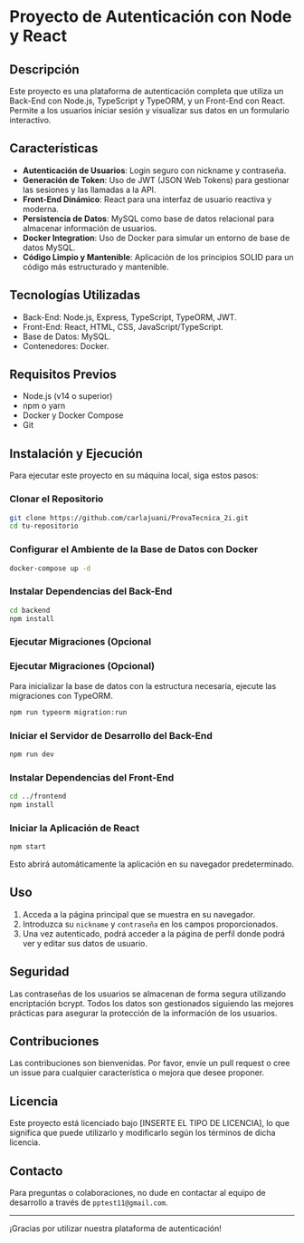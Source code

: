 # Proyecto de Autenticación con Node y React

## Descripción
Este proyecto es una plataforma de autenticación completa que utiliza un Back-End con Node.js, TypeScript y TypeORM, y un Front-End con React. Permite a los usuarios iniciar sesión y visualizar sus datos en un formulario interactivo.

## Características
- **Autenticación de Usuarios**: Login seguro con nickname y contraseña.
- **Generación de Token**: Uso de JWT (JSON Web Tokens) para gestionar las sesiones y las llamadas a la API.
- **Front-End Dinámico**: React para una interfaz de usuario reactiva y moderna.
- **Persistencia de Datos**: MySQL como base de datos relacional para almacenar información de usuarios.
- **Docker Integration**: Uso de Docker para simular un entorno de base de datos MySQL.
- **Código Limpio y Mantenible**: Aplicación de los principios SOLID para un código más estructurado y mantenible.

## Tecnologías Utilizadas
- Back-End: Node.js, Express, TypeScript, TypeORM, JWT.
- Front-End: React, HTML, CSS, JavaScript/TypeScript.
- Base de Datos: MySQL.
- Contenedores: Docker.

## Requisitos Previos
- Node.js (v14 o superior)
- npm o yarn
- Docker y Docker Compose
- Git

## Instalación y Ejecución
Para ejecutar este proyecto en su máquina local, siga estos pasos:

### Clonar el Repositorio
```sh
git clone https://github.com/carlajuani/ProvaTecnica_2i.git
cd tu-repositorio
```

### Configurar el Ambiente de la Base de Datos con Docker
```sh
docker-compose up -d
```

### Instalar Dependencias del Back-End
```sh
cd backend
npm install
```

### Ejecutar Migraciones (Opcional


### Ejecutar Migraciones (Opcional)
Para inicializar la base de datos con la estructura necesaria, ejecute las migraciones con TypeORM.
```sh
npm run typeorm migration:run
```

### Iniciar el Servidor de Desarrollo del Back-End
```sh
npm run dev
```

### Instalar Dependencias del Front-End
```sh
cd ../frontend
npm install
```

### Iniciar la Aplicación de React
```sh
npm start
```
Esto abrirá automáticamente la aplicación en su navegador predeterminado.

## Uso
1. Acceda a la página principal que se muestra en su navegador.
2. Introduzca su `nickname` y `contraseña` en los campos proporcionados.
3. Una vez autenticado, podrá acceder a la página de perfil donde podrá ver y editar sus datos de usuario.

## Seguridad
Las contraseñas de los usuarios se almacenan de forma segura utilizando encriptación bcrypt. Todos los datos son gestionados siguiendo las mejores prácticas para asegurar la protección de la información de los usuarios.

## Contribuciones
Las contribuciones son bienvenidas. Por favor, envíe un pull request o cree un issue para cualquier característica o mejora que desee proponer.

## Licencia
Este proyecto está licenciado bajo [INSERTE EL TIPO DE LICENCIA], lo que significa que puede utilizarlo y modificarlo según los términos de dicha licencia.

## Contacto
Para preguntas o colaboraciones, no dude en contactar al equipo de desarrollo a través de `pptest11@gmail.com`.

---

¡Gracias por utilizar nuestra plataforma de autenticación!